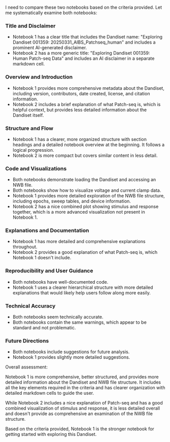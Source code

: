 I need to compare these two notebooks based on the criteria provided. Let me systematically examine both notebooks:

### Title and Disclaimer
- Notebook 1 has a clear title that includes the Dandiset name: "Exploring Dandiset 001359: 20250331_AIBS_Patchseq_human" and includes a prominent AI-generated disclaimer.
- Notebook 2 has a more generic title: "Exploring Dandiset 001359: Human Patch-seq Data" and includes an AI disclaimer in a separate markdown cell.

### Overview and Introduction
- Notebook 1 provides more comprehensive metadata about the Dandiset, including version, contributors, date created, license, and citation information.
- Notebook 2 includes a brief explanation of what Patch-seq is, which is helpful context, but provides less detailed information about the Dandiset itself.

### Structure and Flow
- Notebook 1 has a clearer, more organized structure with section headings and a detailed notebook overview at the beginning. It follows a logical progression.
- Notebook 2 is more compact but covers similar content in less detail.

### Code and Visualizations
- Both notebooks demonstrate loading the Dandiset and accessing an NWB file.
- Both notebooks show how to visualize voltage and current clamp data.
- Notebook 1 provides more detailed exploration of the NWB file structure, including epochs, sweep tables, and device information.
- Notebook 2 has a nice combined plot showing stimulus and response together, which is a more advanced visualization not present in Notebook 1.

### Explanations and Documentation
- Notebook 1 has more detailed and comprehensive explanations throughout.
- Notebook 2 provides a good explanation of what Patch-seq is, which Notebook 1 doesn't include.

### Reproducibility and User Guidance
- Both notebooks have well-documented code.
- Notebook 1 uses a clearer hierarchical structure with more detailed explanations that would likely help users follow along more easily.

### Technical Accuracy
- Both notebooks seem technically accurate.
- Both notebooks contain the same warnings, which appear to be standard and not problematic.

### Future Directions
- Both notebooks include suggestions for future analysis.
- Notebook 1 provides slightly more detailed suggestions.

Overall assessment:

Notebook 1 is more comprehensive, better structured, and provides more detailed information about the Dandiset and NWB file structure. It includes all the key elements required in the criteria and has clearer organization with detailed markdown cells to guide the user.

While Notebook 2 includes a nice explanation of Patch-seq and has a good combined visualization of stimulus and response, it is less detailed overall and doesn't provide as comprehensive an examination of the NWB file structure.

Based on the criteria provided, Notebook 1 is the stronger notebook for getting started with exploring this Dandiset.